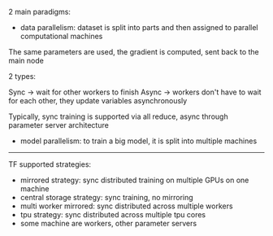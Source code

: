 
2 main paradigms:

- data parallelism: dataset is split into parts and then assigned to parallel computational machines

The same parameters are used, the gradient is computed, sent back to the main node

2 types:

Sync -> wait for other workers to finish
Async -> workers don't have to wait for each other, they update variables asynchronously

Typically, sync training is supported via all reduce, async through parameter server architecture

- model parallelism: to train a big model, it is split into multiple machines


---


TF supported strategies:

- mirrored strategy: sync distributed training on multiple GPUs on one machine
- central storage strategy: sync training, no mirroring
- multi worker mirrored: sync distributed across multiple workers
- tpu strategy: sync distributed across multiple tpu cores
- some machine are workers, other parameter servers